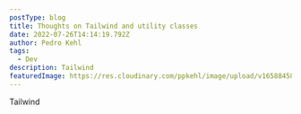 ```yaml
---
postType: blog
title: Thoughts on Tailwind and utility classes
date: 2022-07-26T14:14:19.792Z
author: Pedro Kehl
tags:
  - Dev
description: Tailwind
featuredImage: https://res.cloudinary.com/ppkehl/image/upload/v1658845856/tailwind_uvkxhj.png
---
```

Tailwind